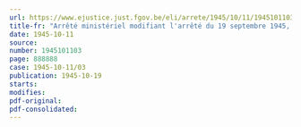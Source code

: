 ```yaml
---
url: https://www.ejustice.just.fgov.be/eli/arrete/1945/10/11/1945101103/justel
title-fr: "Arrêté ministériel modifiant l'arrêté du 19 septembre 1945, relatif à la création de coopératives de grossistes en pommes de terre"
date: 1945-10-11
source:
number: 1945101103
page: 888888
case: 1945-10-11/03
publication: 1945-10-19
starts:
modifies:
pdf-original:
pdf-consolidated:
---
```


